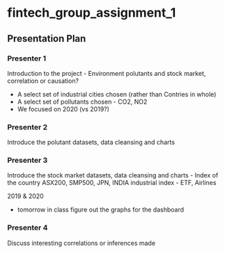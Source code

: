 # fintech_group_assignment_1
## Presentation Plan

### Presenter 1
Introduction to the project - Environment polutants and stock market, correlation or causation?  
* A select set of industrial cities chosen (rather than Contries in whole)
* A select set of pollutants chosen - CO2, NO2
* We focused on 2020 (vs 2019?)


### Presenter 2
Introduce the polutant datasets, data cleansing and charts

### Presenter 3
Introduce the stock market datasets, data cleansing and charts - Index of the country ASX200, SMP500, JPN, INDIA industrial index - ETF, Airlines

2019 & 2020
- tomorrow in class figure out the graphs for the dashboard

### Presenter 4
Discuss interesting correlations or inferences made

